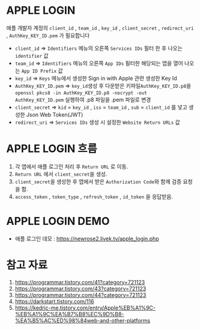 # APPLE LOGIN

애플 개발자 계정의 `client_id` , `team_id` , `key_id` , `client_secret` , `redirect_uri` , `AuthKey_KEY_ID.pem` 가 필요합니다

- `client_id` => `Identifiers` 메뉴의 오른쪽 `Services IDs` 필터 한 후 나오는  `identifier` 값
- `team_id` => `Identifiers` 메뉴의 오른쪽 `App IDs` 필터한  해당되는 앱을 열어 나오는 `App ID Prefix` 값
- `key_id` => `Keys` 메뉴에서 생성한 Sign in with Apple 관련 생성한 Key Id
- `AuthKey_KEY_ID.pem` => `key_id`생성 후 다운받은 키파일`AuthKey_KEY_ID.p8`을 `openssl pkcs8 -in AuthKey_KEY_ID.p8 -nocrypt -out AuthKey_KEY_ID.pem` 실행하여 .p8 파일을 .pem 파일로 변경
- `client_secret` => `kid` = `key_id` , `iss` = `team_id` , `sub` = `client_id` 를 넣고 생성한 Json Web Token(JWT)
- `redirect_uri` => `Services IDs` 생성 시 설정한 `Website Return URLs` 값

# APPLE LOGIN 흐름

1. 각 앱에서 애플 로그인 처리 후 `Return URL` 로 이동.
2. `Return URL` 에서 `client_secret`을 생성.
3. `client_secret`을 생성한 후 앱에서 받은 `Authorization Code`와 함께 검증 요청을 함.
4. `access_token` , `token_type` , `refresh_token` , `id_token` 을 응답받음.

# APPLE LOGIN DEMO

- 애플 로그인 데모 : https://newrose2.livek.tv/apple_login.php


# 참고 자료

1. https://programmar.tistory.com/41?category=721123
2. https://programmar.tistory.com/43?category=721123
3. https://programmar.tistory.com/44?category=721123
4. https://darkstart.tistory.com/116
5. https://kedric-me.tistory.com/entry/Apple%EB%A1%9C-%EB%A1%9C%EA%B7%B8%EC%9D%B8-%EA%B5%AC%ED%98%84web-and-other-platforms

